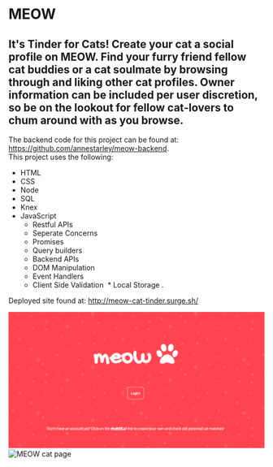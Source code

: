 # MEOW
## It's Tinder for Cats! Create your cat a social profile on MEOW. Find your furry friend fellow cat buddies or a cat soulmate by browsing through and liking other cat profiles. Owner information can be included per user discretion, so be on the lookout for fellow cat-lovers to chum around with as you browse.
The backend code for this project can be found at: https://github.com/annestarley/meow-backend.  
This project uses the following: 
* HTML
* CSS
* Node
* SQL
* Knex
* JavaScript
  * Restful APIs
  * Seperate Concerns
  * Promises
  * Query builders
  * Backend APIs
  * DOM Manipulation
  * Event Handlers
  * Client Side Validation
  * Local Storage . 

Deployed site found at: http://meow-cat-tinder.surge.sh/ 
  
![MEOW login](images/meow-login.png)  
![MEOW cat page](iamges/meow-cat-page.png)
